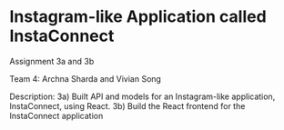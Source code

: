# Instagram-like Application called InstaConnect

Assignment 3a and 3b

Team 4: Archna Sharda and Vivian Song

Description: 3a) Built API and models for an Instagram-like application, InstaConnect, using React. 3b) Build the React frontend for the InstaConnect application

